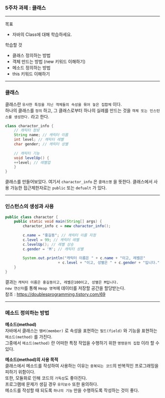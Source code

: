### 5주차 과제 : 클래스
---
목표
+ 자바의 Class에 대해 학습하세요.

학습할 것
+ 클래스 정의하는 방법
+ 객체 만드는 방법 (new 키워드 이해하기)
+ 메소드 정의하는 방법
+ this 키워드 이해하기

---
### 클래스

클래스란 `유사한 특징을 지닌 객체들의 속성을 묶어 놓은 집합체` 이다.      
하나의 클래스를 `정의` 하고, 그 클래스로부터 하나의 실례를 만드는 것을 `객체 또는 인스턴스를 생성한다.` 라고 한다.
```java
class charactor_info {
    // 캐릭터 정보
    String name; // 캐릭터 이름
    int level; // 캐릭터 레벨
    char gender; // 캐릭터 성별
	
    // 캐릭터 기능
    void levelUp() {
    ++level; // 레벨업
	}
}
```
클래스를 만들어보았다. 여기서 `charactor_info` 은 `클래스명` 을 뜻한다.
클래스에서 사용 가능한 접근제한자로는 `public` 또는 `defualt` 가 있다.

---
### 인스턴스의 생성과 사용

```java
public class charactor {
    public static void main(String[] args) {
        charactor_info c = new charactor_info();
		
        c.name = "홍길동"; // 캐릭터 이름 지정
        c.level = 99; // 캐릭터 레벨
        c.levelUp(); // 레벨 상승
        c.gender = 'M'; // 캐릭터 성별
		
        System.out.println("캐릭터 이름은 " + c.name + "이고, 레벨은" 
				        + c.level + "이고, 성별은 " + c.gender + "입니다.");
    }
}
```
결과는 `캐릭터 이름은 홍길동이고, 레벨은100이고, 성별은 M입니다.`    
`new 연산자`를 통해 `Heap 영역`에 데이터를 저장할 공간을 할당받는다.     
참조 : <https://doublesprogramming.tistory.com/69>    

---
### 메소드 정의하는 방법     

**메소드(method)**     
자바에서 클래스는 `멤버(member)` 로 속성을 표현하는 `필드(field)` 와 기능을 표현하는 `메소드(method)` 를 가진다.     
그중에서 `메소드(method)` 란 어떠한 특정 작업을 수행하기 위한 `명령문의 집합` 이라 할 수 있다.     

**메소드(method)의 사용 목적**     
클래스에서 메소드를 작성하여 사용하는 이유는 `중복되는 코드`의 반복적인 프로그래밍을 피하기 위함이다.     
또한, 모듈화로 인해 코드의 `가독성`도 좋아진다.       
프로그램에 문제가 생길 경우 `유지보수` 또한 용의하다.     
메소드를 작성할 때 되도록 `하나의 기능` 만을 수행하도록 작성하는 것이 좋다.     





